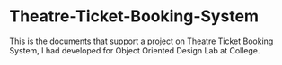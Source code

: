 # Theatre-Ticket-Booking-System
This is the documents that support a project on Theatre Ticket Booking System, I had developed for Object Oriented Design Lab at College.
